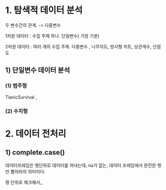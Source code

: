 # 1. 탐색적 데이터 분석

두 변수간의 관계. -> 다중변수 



1차원 데이터 : 수집 주제 하나. 단일변수( 가장 기본)

2차원 데이터 : 여러 개의 수집 주제. 다중변수 , 나무지도, 방사형 차트, 상관계수, 산점도

## 1) 단일변수 데이터 분석

### (1) 범주형

TianicSurvival , 



### (2) 수치형





# 2. 데이터 전처리

## 1) complete.case()

데이터프레임은 행단위로 데이터를 꺼내는데, na가 없는, 데이터 프레임에서 완전한 행만 뽑아라의 의미이다. 

행 단위로 체크해서,, 







